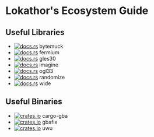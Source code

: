 
# Lokathor's Ecosystem Guide

## Useful Libraries

* [![docs.rs](https://docs.rs/bytemuck/badge.svg)](https://docs.rs/bytemuck/) bytemuck
* [![docs.rs](https://docs.rs/fermium/badge.svg)](https://docs.rs/fermium/) fermium
* [![docs.rs](https://docs.rs/gles30/badge.svg)](https://docs.rs/gles30/) gles30
* [![docs.rs](https://docs.rs/imagine/badge.svg)](https://docs.rs/imagine/) imagine
* [![docs.rs](https://docs.rs/ogl33/badge.svg)](https://docs.rs/ogl33/) ogl33
* [![docs.rs](https://docs.rs/randomize/badge.svg)](https://docs.rs/randomize/) randomize
* [![docs.rs](https://docs.rs/wide/badge.svg)](https://docs.rs/wide/) wide

## Useful Binaries

* [![crates.io](https://img.shields.io/crates/v/cargo-gba.svg)](https://crates.io/crates/cargo-gba) cargo-gba
* [![crates.io](https://img.shields.io/crates/v/gbafix.svg)](https://crates.io/crates/gbafix) gbafix
* [![crates.io](https://img.shields.io/crates/v/uwu.svg)](https://crates.io/crates/uwu) uwu
